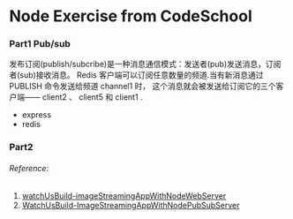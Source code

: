 # Node Exercise from CodeSchool

### Part1 Pub/sub
发布订阅(publish/subcribe)是一种消息通信模式：发送者(pub)发送消息，订阅者(sub)接收消息。
Redis 客户端可以订阅任意数量的频道.当有新消息通过 PUBLISH 命令发送给频道 channel1 时， 这个消息就会被发送给订阅它的三个客户端—— client2 、 client5 和 client1 .

- express
- redis


### Part2 

###### Reference:
1. [watchUsBuild-imageStreamingAppWithNodeWebServer](https://github.com/codeschool/WatchUsBuild-ImageStreamingAppWithNodeWebServer)
2. [WatchUsBuild-ImageStreamingAppWithNodePubSubServer](https://github.com/codeschool/WatchUsBuild-ImageStreamingAppWithNodePubSubServer)
